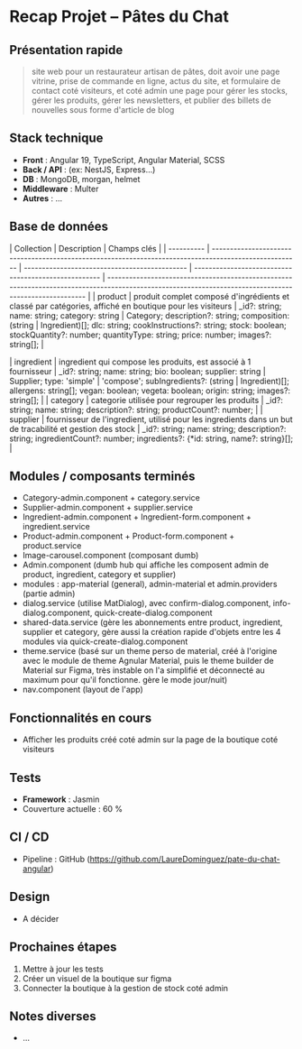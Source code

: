 # Recap Projet – Pâtes du Chat

## Présentation rapide

> site web pour un restaurateur artisan de pâtes, doit avoir une page vitrine, prise de commande en ligne, actus du site, et formulaire de contact coté visiteurs, et coté admin une page pour gérer les stocks, gérer les produits, gérer les newsletters, et publier des billets de nouvelles sous forme d'article de blog

## Stack technique

-   **Front** : Angular 19, TypeScript, Angular Material, SCSS
-   **Back / API** : (ex: NestJS, Express…)
-   **DB** : MongoDB, morgan, helmet
-   **Middleware** : Multer
-   **Autres** : …

## Base de données

| Collection | Description                                                                                            | Champs clés                                   |
| ---------- | ------------------------------------------------------------------------------------------------------ | --------------------------------------------- | ---------------------------------------------------- | ------------------------------------------------------------------------------------------------------------------------------------------------------ |
| product    | produit complet composé d'ingrédients et classé par catégories, affiché en boutique pour les visiteurs | \_id?: string; name: string; category: string | Category; description?: string; composition: (string | Ingredient)[]; dlc: string; cookInstructions?: string; stock: boolean; stockQuantity?: number; quantityType: string; price: number; images?: string[]; |

| ingredient | ingredient qui compose les produits, est associé à 1 fournisseur | \_id?: string; name: string; bio: boolean; supplier: string | Supplier; type: 'simple' | 'compose'; subIngredients?: (string | Ingredient)[]; allergens: string[]; vegan: boolean; vegeta: boolean; origin: string; images?: string[]; |
| category | categorie utilisée pour regrouper les produits | \_id?: string; name: string; description?: string; productCount?: number; |
| supplier | fournisseur de l'ingredient, utilisé pour les ingredients dans un but de tracabilité et gestion des stock | \_id?: string; name: string; description?: string; ingredientCount?: number; ingredients?: {\*id: string, name?: string}[]; |

## Modules / composants terminés

-   Category-admin.component + category.service
-   Supplier-admin.component + supplier.service
-   Ingredient-admin.component + Ingredient-form.component + ingredient.service
-   Product-admin.component + Product-form.component + product.service
-   Image-carousel.component (composant dumb)
-   Admin.component (dumb hub qui affiche les composent admin de product, ingredient, category et supplier)
-   modules : app-material (general), admin-material et admin.providers (partie admin)
-   dialog.service (utilise MatDialog), avec confirm-dialog.component, info-dialog.component, quick-create-dialog.component
-   shared-data.service (gère les abonnements entre product, ingredient, supplier et category, gère aussi la création rapide d'objets entre les 4 modules via quick-create-dialog.component
-   theme.service (basé sur un theme perso de material, créé à l'origine avec le module de theme Agnular Material, puis le theme builder de Material sur Figma, très instable on l'a simplifié et déconnecté au maximum pour qu'il fonctionne. gère le mode jour/nuit)
-   nav.component (layout de l'app)

## Fonctionnalités en cours

-   Afficher les produits créé coté admin sur la page de la boutique coté visiteurs

## Tests

-   **Framework** : Jasmin
-   Couverture actuelle : 60 %

## CI / CD

-   Pipeline : GitHub (https://github.com/LaureDominguez/pate-du-chat-angular)

## Design

-   A décider

## Prochaines étapes

1. Mettre à jour les tests
2. Créer un visuel de la boutique sur figma
3. Connecter la boutique à la gestion de stock coté admin

## Notes diverses

-   …
